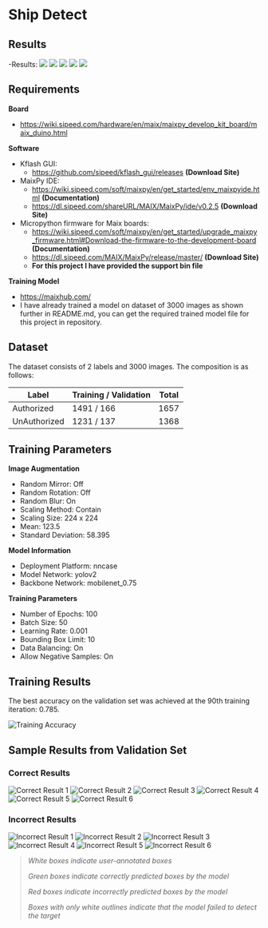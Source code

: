 # Ship Detect

## Results
-Results:
![](https://github.com/Shardul774/Ship_detect/blob/main/Img/img1.jpg)
![](https://github.com/Shardul774/Ship_detect/blob/main/Img/img2.jpg)
![](https://github.com/Shardul774/Ship_detect/blob/main/Img/img3.jpg)
![](https://github.com/Shardul774/Ship_detect/blob/main/Img/img4.jpg)
![](https://github.com/Shardul774/Ship_detect/blob/main/Img/img5.jpg)


## Requirements

**Board**
- https://wiki.sipeed.com/hardware/en/maix/maixpy_develop_kit_board/maix_duino.html

**Software**
- Kflash GUI:
   - https://github.com/sipeed/kflash_gui/releases **(Download Site)**
- MaixPy IDE:
   - https://wiki.sipeed.com/soft/maixpy/en/get_started/env_maixpyide.html **(Documentation)**
   - https://dl.sipeed.com/shareURL/MAIX/MaixPy/ide/v0.2.5 **(Download Site)**
- Micropython firmware for Maix boards:
    - https://wiki.sipeed.com/soft/maixpy/en/get_started/upgrade_maixpy_firmware.html#Download-the-firmware-to-the-development-board **(Documentation)**
    - https://dl.sipeed.com/MAIX/MaixPy/release/master/ **(Download Site)**
    - **For this project I have provided the support bin file**

**Training Model**
- https://maixhub.com/
- I have already trained a model on dataset of 3000 images as shown further in README.md, you can get the required trained model file for this project in repository.

## Dataset

The dataset consists of 2 labels and 3000 images. The composition is as follows:

| Label         | Training / Validation | Total |
| ------------- | --------------------- | ----- |
| Authorized    | 1491 / 166            | 1657  |
| UnAuthorized  | 1231 / 137            | 1368  |

## Training Parameters

**Image Augmentation**
- Random Mirror: Off
- Random Rotation: Off
- Random Blur: On
- Scaling Method: Contain
- Scaling Size: 224 x 224
- Mean: 123.5
- Standard Deviation: 58.395

**Model Information**
- Deployment Platform: nncase
- Model Network: yolov2
- Backbone Network: mobilenet_0.75

**Training Parameters**
- Number of Epochs: 100
- Batch Size: 50
- Learning Rate: 0.001
- Bounding Box Limit: 10
- Data Balancing: On
- Allow Negative Samples: On

## Training Results

The best accuracy on the validation set was achieved at the 90th training iteration: 0.785.

![Training Accuracy](https://github.com/Shardul774/Ship_detect/blob/main/Img/loss_acc.png)

## Sample Results from Validation Set

### Correct Results

![Correct Result 1](https://github.com/Shardul774/Ship_detect/blob/main/Img/download.jpeg)
![Correct Result 2](https://github.com/Shardul774/Ship_detect/blob/main/Img/download%205.jpeg)
![Correct Result 3](https://github.com/Shardul774/Ship_detect/blob/main/Img/download%206.jpeg)
![Correct Result 4](https://github.com/Shardul774/Ship_detect/blob/main/Img/download%204.jpeg)
![Correct Result 5](https://github.com/Shardul774/Ship_detect/blob/main/Img/download%203.jpeg)
![Correct Result 6](https://github.com/Shardul774/Ship_detect/blob/main/Img/download%202.jpeg)

### Incorrect Results

![Incorrect Result 1](https://github.com/Shardul774/Ship_detect/blob/main/Img/download%20(1).jpeg)
![Incorrect Result 2](https://github.com/Shardul774/Ship_detect/blob/main/Img/download%20(2).jpeg)
![Incorrect Result 3](https://github.com/Shardul774/Ship_detect/blob/main/Img/download%20(3).jpeg)
![Incorrect Result 4](https://github.com/Shardul774/Ship_detect/blob/main/Img/download%20(4).jpeg)
![Incorrect Result 5](https://github.com/Shardul774/Ship_detect/blob/main/Img/download%20(5).jpeg)
![Incorrect Result 6](https://github.com/Shardul774/Ship_detect/blob/main/Img/download%20(6).jpeg)

> *White boxes indicate user-annotated boxes*
>
> *Green boxes indicate correctly predicted boxes by the model*
>
> *Red boxes indicate incorrectly predicted boxes by the model*
>
> *Boxes with only white outlines indicate that the model failed to detect the target*
